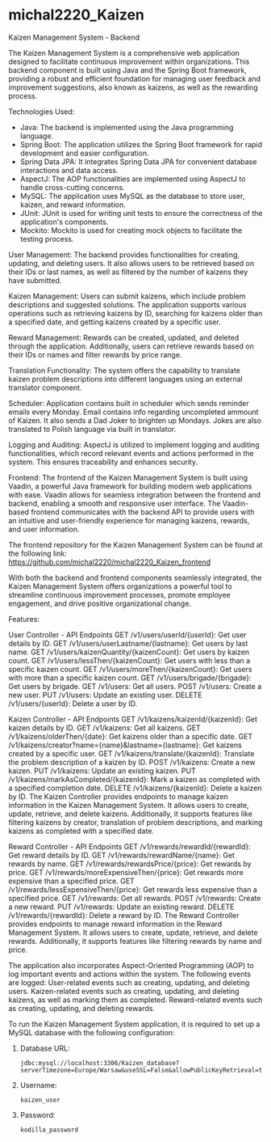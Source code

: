 # michal2220_Kaizen

Kaizen Management System - Backend

The Kaizen Management System is a comprehensive web application designed to facilitate continuous improvement within organizations. This backend component is built using Java and the Spring Boot framework, providing a robust and efficient foundation for managing user feedback and improvement suggestions, also known as kaizens, as well as the rewarding process.



Technologies Used:
- Java: The backend is implemented using the Java programming language.
- Spring Boot: The application utilizes the Spring Boot framework for rapid development and easier configuration.
- Spring Data JPA: It integrates Spring Data JPA for convenient database interactions and data access.
- AspectJ: The AOP functionalities are implemented using AspectJ to handle cross-cutting concerns.
- MySQL: The application uses MySQL as the database to store user, kaizen, and reward information.
- JUnit: JUnit is used for writing unit tests to ensure the correctness of the application's components.
- Mockito: Mockito is used for creating mock objects to facilitate the testing process.


User Management: The backend provides functionalities for creating, updating, and deleting users. It also allows users to be retrieved based on their IDs or last names, as well as filtered by the number of kaizens they have submitted.

Kaizen Management: Users can submit kaizens, which include problem descriptions and suggested solutions. The application supports various operations such as retrieving kaizens by ID, searching for kaizens older than a specified date, and getting kaizens created by a specific user.

Reward Management: Rewards can be created, updated, and deleted through the application. Additionally, users can retrieve rewards based on their IDs or names and filter rewards by price range.

Translation Functionality: The system offers the capability to translate kaizen problem descriptions into different languages using an external translator component.

Scheduler: Application contains built in scheduler which sends reminder emails every Monday. Email contains info regarding uncompleted ammount of Kaizen. It also sends a Dad Joker to brighten up Mondays. Jokes are also translated to Polish language via built in translator.

Logging and Auditing: AspectJ is utilized to implement logging and auditing functionalities, which record relevant events and actions performed in the system. This ensures traceability and enhances security.

Frontend:
The frontend of the Kaizen Management System is built using Vaadin, a powerful Java framework for building modern web applications with ease. Vaadin allows for seamless integration between the frontend and backend, enabling a smooth and responsive user interface. The Vaadin-based frontend communicates with the backend API to provide users with an intuitive and user-friendly experience for managing kaizens, rewards, and user information.

The frontend repository for the Kaizen Management System can be found at the following link:
https://github.com/michal2220/michal2220_Kaizen_frontend

With both the backend and frontend components seamlessly integrated, the Kaizen Management System offers organizations a powerful tool to streamline continuous improvement processes, promote employee engagement, and drive positive organizational change.






Features:

User Controller - API Endpoints
GET /v1/users/userId/{userId}: Get user details by ID.
GET /v1/users/userLastname/{lastname}: Get users by last name.
GET /v1/users/kaizenQuantity/{kaizenCount}: Get users by kaizen count.
GET /v1/users/lessThen/{kaizenCount}: Get users with less than a specific kaizen count.
GET /v1/users/moreThen/{kaizenCount}: Get users with more than a specific kaizen count.
GET /v1/users/brigade/{brigade}: Get users by brigade.
GET /v1/users: Get all users.
POST /v1/users: Create a new user.
PUT /v1/users: Update an existing user.
DELETE /v1/users/{userId}: Delete a user by ID.

Kaizen Controller - API Endpoints
GET /v1/kaizens/kaizenId/{kaizenId}: Get kaizen details by ID.
GET /v1/kaizens: Get all kaizens.
GET /v1/kaizens/olderThen/{date}: Get kaizens older than a specific date.
GET /v1/kaizens/creator?name={name}&lastname={lastname}: Get kaizens created by a specific user.
GET /v1/kaizens/translate/{kaizenId}: Translate the problem description of a kaizen by ID.
POST /v1/kaizens: Create a new kaizen.
PUT /v1/kaizens: Update an existing kaizen.
PUT /v1/kaizens/markAsCompleted/{kaizenId}: Mark a kaizen as completed with a specified completion date.
DELETE /v1/kaizens/{kaizenId}: Delete a kaizen by ID.
The Kaizen Controller provides endpoints to manage kaizen information in the Kaizen Management System. It allows users to create, update, retrieve, and delete kaizens. Additionally, it supports features like filtering kaizens by creator, translation of problem descriptions, and marking kaizens as completed with a specified date.

Reward Controller - API Endpoints
GET /v1/rewards/rewardId/{rewardId}: Get reward details by ID.
GET /v1/rewards/rewardName/{name}: Get rewards by name.
GET /v1/rewards/rewardsPrice/{price}: Get rewards by price.
GET /v1/rewards/moreExpensiveThen/{price}: Get rewards more expensive than a specified price.
GET /v1/rewards/lessExpensiveThen/{price}: Get rewards less expensive than a specified price.
GET /v1/rewards: Get all rewards.
POST /v1/rewards: Create a new reward.
PUT /v1/rewards: Update an existing reward.
DELETE /v1/rewards/{rewardId}: Delete a reward by ID.
The Reward Controller provides endpoints to manage reward information in the Reward Management System. It allows users to create, update, retrieve, and delete rewards. Additionally, it supports features like filtering rewards by name and price.


The application also incorporates Aspect-Oriented Programming (AOP) to log important events and actions within the system. The following events are logged:
User-related events such as creating, updating, and deleting users.
Kaizen-related events such as creating, updating, and deleting kaizens, as well as marking them as completed.
Reward-related events such as creating, updating, and deleting rewards.



To run the Kaizen Management System application, it is required to set up a MySQL database with the following configuration:

1. Database URL:
   ```
   jdbc:mysql://localhost:3306/Kaizen_database?serverTimezone=Europe/Warsaw&useSSL=False&allowPublicKeyRetrieval=true
   ```

2. Username:
   ```
   kaizen_user
   ```

3. Password:
   ```
   kodilla_password
   ```
